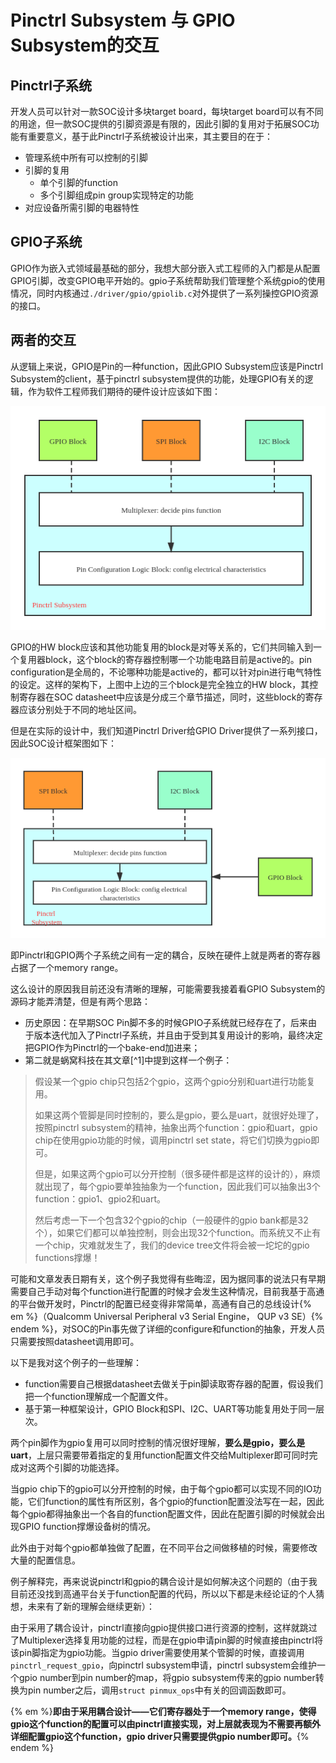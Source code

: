 # Pinctrl Subsystem 与 GPIO Subsystem的交互

## Pinctrl子系统

开发人员可以针对一款SOC设计多块target board，每块target board可以有不同的用途，但一款SOC提供的引脚资源是有限的，因此引脚的复用对于拓展SOC功能有重要意义，基于此Pinctrl子系统被设计出来，其主要目的在于：

- 管理系统中所有可以控制的引脚
- 引脚的复用
  - 单个引脚的function
  - 多个引脚组成pin group实现特定的功能
- 对应设备所需引脚的电器特性

## GPIO子系统

GPIO作为嵌入式领域最基础的部分，我想大部分嵌入式工程师的入门都是从配置GPIO引脚，改变GPIO电平开始的。gpio子系统帮助我们管理整个系统gpio的使用情况，同时内核通过`./driver/gpio/gpiolib.c`对外提供了一系列操控GPIO资源的接口。

## 两者的交互

从逻辑上来说，GPIO是Pin的一种function，因此GPIO Subsystem应该是Pinctrl Subsystem的client，基于pinctrl subsystem提供的功能，处理GPIO有关的逻辑，作为软件工程师我们期待的硬件设计应该如下图：

![p&g-1](p&g-1.jpg)

GPIO的HW block应该和其他功能复用的block是对等关系的，它们共同输入到一个复用器block，这个block的寄存器控制哪一个功能电路目前是active的。pin configuration是全局的，不论哪种功能是active的，都可以针对pin进行电气特性的设定。这样的架构下，上图中上边的三个block是完全独立的HW block，其控制寄存器在SOC datasheet中应该是分成三个章节描述，同时，这些block的寄存器应该分别处于不同的地址区间。

但是在实际的设计中，我们知道Pinctrl Driver给GPIO Driver提供了一系列接口，因此SOC设计框架图如下：

![p&g-2](p&g-2.jpg)

即Pinctrl和GPIO两个子系统之间有一定的耦合，反映在硬件上就是两者的寄存器占据了一个memory range。

这么设计的原因我目前还没有清晰的理解，可能需要我接着看GPIO Subsystem的源码才能弄清楚，但是有两个思路：

- 历史原因：在早期SOC Pin脚不多的时候GPIO子系统就已经存在了，后来由于版本迭代加入了Pinctrl子系统，并且由于受到其复用设计的影响，最终决定把GPIO作为Pinctrl的一个bake-end加进来；
- 第二就是蜗窝科技在其文章[^1]中提到这样一个例子：

> 
> 假设某一个gpio chip只包括2个gpio，这两个gpio分别和uart进行功能复用。
>
> 如果这两个管脚是同时控制的，要么是gpio，要么是uart，就很好处理了，按照pinctrl subsystem的精神，抽象出两个function：gpio和uart，gpio chip在使用gpio功能的时候，调用pinctrl set state，将它们切换为gpio即可。
>
> 但是，如果这两个gpio可以分开控制（很多硬件都是这样的设计的），麻烦就出现了，每个gpio要单独抽象为一个function，因此我们可以抽象出3个function：gpio1、gpio2和uart。
>
> 然后考虑一下一个包含32个gpio的chip（一般硬件的gpio bank都是32个），如果它们都可以单独控制，则会出现32个function。而系统又不止有一个chip，灾难就发生了，我们的device tree文件将会被一坨坨的gpio functions撑爆！

可能和文章发表日期有关，这个例子我觉得有些晦涩，因为据同事的说法只有早期需要自己手动对每个function进行配置的时候才会发生这种情况，目前我基于高通的平台做开发时，Pinctrl的配置已经变得非常简单，高通有自己的总线设计{% em %}（Qualcomm Universal Peripheral v3 Serial Engine， QUP v3 SE）{% endem %}，对SOC的Pin事先做了详细的configure和function的抽象，开发人员只需要按照datasheet调用即可。

以下是我对这个例子的一些理解：

- function需要自己根据datasheet去做关于pin脚读取寄存器的配置，假设我们把一个function理解成一个配置文件。
- 基于第一种框架设计，GPIO Block和SPI、I2C、UART等功能复用处于同一层次。

两个pin脚作为gpio复用可以同时控制的情况很好理解，**要么是gpio，要么是uart**，上层只需要带着指定的复用function配置文件交给Multiplexer即可同时完成对这两个引脚的功能选择。

当gpio chip下的gpio可以分开控制的时候，由于每个gpio都可以实现不同的IO功能，它们function的属性有所区别，各个gpio的function配置没法写在一起，因此每个gpio都得抽象出一个各自的function配置文件，因此在配置引脚的时候就会出现GPIO function撑爆设备树的情况。

此外由于对每个gpio都单独做了配置，在不同平台之间做移植的时候，需要修改大量的配置信息。



例子解释完，再来说说pinctrl和gpio的耦合设计是如何解决这个问题的（由于我目前还没找到高通平台关于function配置的代码，所以以下都是未经论证的个人猜想，未来有了新的理解会继续更新）：

由于采用了耦合设计，pinctrl直接向gpio提供接口进行资源的控制，这样就跳过了Multiplexer选择复用功能的过程，而是在gpio申请pin脚的时候直接由pinctrl将该pin脚指定为gpio功能。当gpio driver需要使用某个管脚的时候，直接调用`pinctrl_request_gpio`，向pinctrl subsystem申请，pinctrl subsystem会维护一个gpio number到pin number的map，将gpio subsystem传来的gpio number转换为pin number之后，调用`struct pinmux_ops`中有关的回调函数即可。

{% em %}**即由于采用耦合设计——它们寄存器处于一个memory range，使得gpio这个function的配置可以由pinctrl直接实现，对上层就表现为不需要再额外详细配置gpio这个function，gpio driver只需要提供gpio number即可。**{% endem %}

